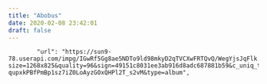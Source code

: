 ```yaml
---
title: "Abobus"
date: 2020-02-08 23:42:01
draft: false
---
```


            "url": "https://sun9-78.userapi.com/impg/IGwRf5Gg8ae5NDTo9ld98mkyD2qTVCXwFRTQvQ/WegYjsJqFlk.jpg?size=1268x825&quality=96&sign=49151c8031ee3ab916d8adc687881b59&c_uniq_tag=km4_-qupxkPBfPmBp1sz7iZ0LoAyzGOxQHPl2T_s2vM&type=album",
